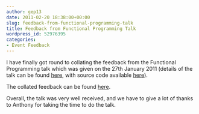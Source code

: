 ```yaml
---
author: gep13
date: 2011-02-20 18:38:00+00:00
slug: feedback-from-functional-programming-talk
title: Feedback from Functional Programming Talk
wordpress_id: 52976395
categories:
- Event Feedback
---
```


I have finally got round to collating the feedback from the Functional Programming talk which was given on the 27th January 2011 (details of the talk can be found [here](http://aberdeendevelopers.co.uk/Meetings/Functional-programming-in--NET.aspx), with source code available [here](http://www.aberdeendevelopers.co.uk/Uploads/Meetings/Functional%20Programming%20Presentation.zip)).




The collated feedback can be found [here](http://aberdeendevelopers.co.uk/News/Feedback-from-Functional-Programming-User-Group-Me.aspx).




Overall, the talk was very well received, and we have to give a lot of thanks to Anthony for taking the time to do the talk.
